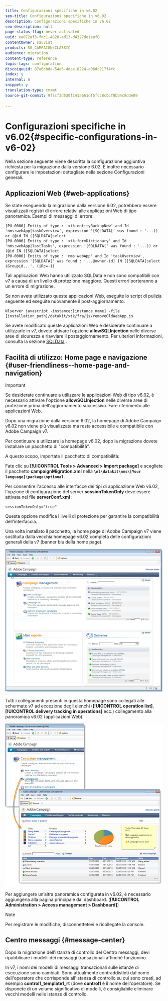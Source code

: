 ```yaml
---
title: Configurazioni specifiche in v6.02
seo-title: Configurazioni specifiche in v6.02
description: Configurazioni specifiche in v6.02
seo-description: null
page-status-flag: never-activated
uuid: ea072af3-fdc1-4828-ad13-d4327de1eaf8
contentOwner: sauviat
products: SG_CAMPAIGN/CLASSIC
audience: migration
content-type: reference
topic-tags: configuration
discoiquuid: 87a6cbda-54a6-4dae-8224-e06dc217f4fc
index: y
internal: n
snippet: y
translation-type: tm+mt
source-git-commit: 9f7cf3d530f141a661df5fcc8cbcf0bb4c8d3e89

---
```



# Configurazioni specifiche in v6.02{#specific-configurations-in-v6-02}

Nella sezione seguente viene descritta la configurazione aggiuntiva richiesta per la migrazione dalla versione 6.02. È inoltre necessario configurare le impostazioni dettagliate nella sezione Configurazioni [](../../migration/using/general-configurations.md) generali.

## Applicazioni Web {#web-applications}

Se state eseguendo la migrazione dalla versione 6.02, potrebbero essere visualizzati registri di errore relativi alle applicazioni Web di tipo panoramica. Esempi di messaggi di errore:

```
[PU-0006] Entity of type : 'xtk:entityBackupNew' and Id 'nms:webApp|taskOverview', expression '[SQLDATA[' was found : '...)) or (@id IN ([SQLDATA[select 
[PU-0006] Entity of type : 'xtk:formDictionary' and Id 'nms:webApp|lastTasks', expression '[SQLDATA[' was found : '...)) or (@id IN ([SQLDATA[select 
[PU-0006] Entity of type : 'nms:webApp' and Id 'taskOverview', expression '[SQLDATA[' was found : '...@owner-id] IN ([SQLDATA[select iGroupid...'. (iRc=-1)
```

Tali applicazioni Web hanno utilizzato SQLData e non sono compatibili con v7 a causa di un livello di protezione maggiore. Questi errori porteranno a un errore di migrazione.

Se non avete utilizzato queste applicazioni Web, eseguite lo script di pulizia seguente ed eseguite nuovamente il post-aggiornamento:

```
Nlserver javascript -instance:[instance_name] -file [installation_path]/datakit/xtk/fra/js/removeOldWebApp.js
```

Se avete modificato queste applicazioni Web e desiderate continuare a utilizzarle in v7, dovete attivare l’opzione **allowSQLInjection** nelle diverse aree di sicurezza e riavviare il postaggiornamento. Per ulteriori informazioni, consulta la sezione [SQLData](../../migration/using/general-configurations.md#sqldata) .

## Facilità di utilizzo: Home page e navigazione {#user-friendliness--home-page-and-navigation}

>[!IMPORTANT]
>
>Se desiderate continuare a utilizzare le applicazioni Web di tipo v6.02, è necessario attivare l&#39;opzione **allowSQLInjection** nelle diverse aree di protezione prima dell&#39;aggiornamento successivo. Fare riferimento alle applicazioni [](#web-applications)Web.

Dopo una migrazione dalla versione 6.02, la homepage di Adobe Campaign v6.02 non viene più visualizzata ma resta accessibile e compatibile con Adobe Campaign v7.

Per continuare a utilizzare la homepage v6.02, dopo la migrazione dovete installare un pacchetto di &quot;compatibilità&quot;.

A questo scopo, importate il pacchetto di compatibilità:

Fate clic su **[!UICONTROL Tools > Advanced > Import package]** e scegliete il pacchetto **campaignMigration.xml** nella **`\nl\datakit\nms\[Your language]\package\optional`**.

Per consentire l&#39;accesso alle interfacce dei tipi di applicazione Web v6.02, l&#39;opzione di configurazione del server **sessionTokenOnly** deve essere attivata nel file **serverConf.xml** :

```
sessionTokenOnly="true"
```

Questa opzione modifica i livelli di protezione per garantire la compatibilità dell&#39;interfaccia.

Una volta installato il pacchetto, la home page di Adobe Campaign v7 viene sostituita dalla vecchia homepage v6.02 completa delle configurazioni generali della v7 (banner blu della home page).

![](assets/dashboards.png)

Tutti i collegamenti presenti in questa homepage sono collegati alle schermate v7 ad eccezione degli elenchi (**[!UICONTROL operation list]**, **[!UICONTROL delivery tracking in operations]** ecc.) collegamento alla panoramica v6.02 (applicazioni Web).

![](assets/dashboards2.png)

Per aggiungere un’altra panoramica configurata in v6.02, è necessario aggiungerla alla pagina principale dal dashboard. (**[!UICONTROL Administration > Access management > Dashboard]**)

>[!NOTE]
>
>Per registrare le modifiche, disconnettetevi e ricollegate la console.

## Centro messaggi {#message-center}

Dopo la migrazione dell&#39;istanza di controllo del Centro messaggi, devi ripubblicare i modelli dei messaggi transazionali affinché funzionino.

In v7, i nomi dei modelli di messaggi transazionali sulle istanze di esecuzione sono cambiati. Sono attualmente contraddistinti dal nome dell&#39;operatore che corrisponde all&#39;istanza di controllo su cui sono creati, ad esempio **control1_template1_rt** (dove **control1** è il nome dell&#39;operatore). Se disponete di un volume significativo di modelli, è consigliabile eliminare vecchi modelli nelle istanze di controllo.
